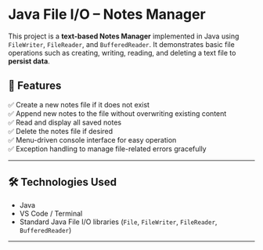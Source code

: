# Java File I/O – Notes Manager

This project is a **text-based Notes Manager** implemented in Java using `FileWriter`, `FileReader`, and `BufferedReader`.
 It demonstrates basic file operations such as creating, writing, reading, and deleting a text file to **persist data**.

## 📂 Features

✅ Create a new notes file if it does not exist  
✅ Append new notes to the file without overwriting existing content  
✅ Read and display all saved notes  
✅ Delete the notes file if desired  
✅ Menu-driven console interface for easy operation  
✅ Exception handling to manage file-related errors gracefully  

---

## 🛠 Technologies Used

- Java
- VS Code / Terminal
- Standard Java File I/O libraries (`File`, `FileWriter`, `FileReader`, `BufferedReader`)

---
